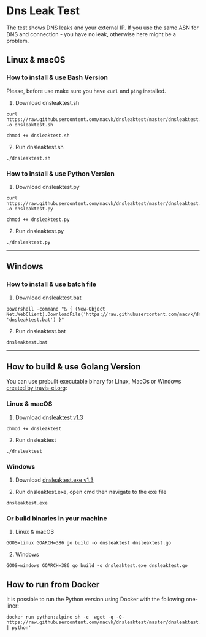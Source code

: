 # Dns Leak Test
The test shows DNS leaks and your external IP. If you use the same ASN for DNS and connection - you have no leak, otherwise here might be a problem.

## Linux & macOS 

### How to install & use Bash Version

Please, before use make sure you have `curl` and `ping` installed.

1. Download dnsleaktest.sh
```
curl https://raw.githubusercontent.com/macvk/dnsleaktest/master/dnsleaktest.sh -o dnsleaktest.sh
```

```
chmod +x dnsleaktest.sh
```

2. Run dnsleaktest.sh
```
./dnsleaktest.sh
```

### How to install & use Python Version

1. Download dnsleaktest.py
```
curl https://raw.githubusercontent.com/macvk/dnsleaktest/master/dnsleaktest.py -o dnsleaktest.py
```

```
chmod +x dnsleaktest.py
```

2. Run dnsleaktest.py
```
./dnsleaktest.py
```

-----------------------------------------------------

## Windows

### How to install & use batch file

1. Download dnsleaktest.bat

```
powershell -command "& { (New-Object Net.WebClient).DownloadFile('https://raw.githubusercontent.com/macvk/dnsleaktest/master/dnsleaktest.bat', 'dnsleaktest.bat') }"
```

2. Run dnsleaktest.bat
```
dnsleaktest.bat
```

-----------------------------------------------------

## How to build & use Golang Version                                                                                  

You can use prebuilt executable binary for Linux, MacOs or Windows [created by travis-ci.org](https://github.com/macvk/dnsleaktest/releases/):

### Linux & macOS

1. Download [dnsleaktest v1.3](https://github.com/macvk/dnsleaktest/releases/download/v1.3/dnsleaktest)

```
chmod +x dnsleaktest
```

2. Run dnsleaktest
```
./dnsleaktest
```

### Windows

1. Download [dnsleaktest.exe v1.3](https://github.com/macvk/dnsleaktest/releases/download/v1.3/dnsleaktest.exe)

2. Run dnsleaktest.exe, 
open cmd then navigate to the exe file
```
dnsleaktest.exe
```



### Or build binaries in your machine 

1. Linux & macOS
```
GOOS=linux GOARCH=386 go build -o dnsleaktest dnsleaktest.go

```
2. Windows

```
GOOS=windows GOARCH=386 go build -o dnsleaktest.exe dnsleaktest.go

```

## How to run from Docker

It is possible to run the Python version using Docker with the following one-liner:

```
docker run python:alpine sh -c 'wget -q -O- https://raw.githubusercontent.com/macvk/dnsleaktest/master/dnsleaktest.py | python'
```

